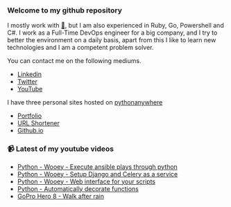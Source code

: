 ### Welcome to my github repository

I mostly work with [:snake:](https://www.python.org/), but I am also experienced in Ruby, Go, Powershell and C#. I work as a Full-Time DevOps engineer for a big company, and I try to better the environment on a daily basis, apart from this I like to learn new technologies and I am a competent problem solver.

You can contact me on the following mediums.
- [Linkedin](https://www.linkedin.com/in/r3ap3rpy)
- [Twitter](https://twitter.com/r3ap3rpy)
- [YouTube](https://www.youtube.com/channel/UC1qkMXH8d2I9DDAtBSeEHqg)

I have three personal sites hosted on [pythonanywhere](https://www.pythonanywhere.com/)
- [Portfolio](http://r3ap3rpy.pythonanywhere.com/)
- [URL Shortener](http://shortenpy.pythonanywhere.com/)
- [Github.io](https://r3ap3rpy.github.io/)

### :video_camera: Latest of my youtube videos
<!-- YOUTUBE:START -->
- [Python - Wooey - Execute ansible plays through python](https://www.youtube.com/watch?v=8iInGLti_Mc)
- [Python - Wooey - Setup Django and Celery as a service](https://www.youtube.com/watch?v=Ql2V8ZvehvY)
- [Python - Wooey - Web interface for your scripts](https://www.youtube.com/watch?v=IV2x1eNp8rg)
- [Python - Automatically decorate functions](https://www.youtube.com/watch?v=RXK7kwAxiwo)
- [GoPro Hero 8 - Walk after rain](https://www.youtube.com/watch?v=RAvIBDW-yjQ)
<!-- YOUTUBE:END -->

